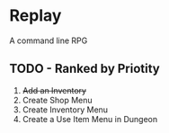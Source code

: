 # Replay

A command line RPG

## TODO - Ranked by Priotity

1. <del>Add an Inventory</del>
2. Create Shop Menu
3. Create Inventory Menu
4. Create a Use Item Menu in Dungeon

